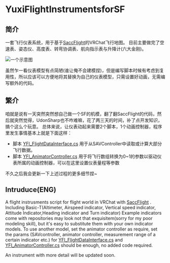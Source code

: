 # YuxiFlightInstrumentsforSF

## 简介
一套飞行仪表系统，用于基于[SaccFlight](https://github.com/Sacchan-VRC/SaccFlightAndVehicles)的VRChat飞行地图。
目前主要做完了空速表、姿态仪、高度表、转弯协调表、航向指示表与升降计(六大金刚)。

![一个示意图](https://github.com/Heriyadi235/YuxiFlightInstrumentsforSF/blob/main/documents/pic1.png)

虽然乍一看仪表模型有点简陋(谁让俺不会建模捏)，但是编写脚本时候有考虑到复用性，所以应该可以方便地将其替换为自己的仪表模型，只需设置好动画，无需编写额外的代码。

## 繁介
咱就是说有一天突然突然想自己做一个SF的机模，翻了翻SaccFlight的代码，然后就突然觉得，UdonSharp也不咋难嘛，花了两三天的时间，补了点开发知识，搞个这么个玩意。
总体来说，让仪表动起来需要2个脚本，1个动画控制器，程序里发生事情基本上就是下面这样：
* 脚本
[YFI_FlightDataInterface.cs](https://github.com/Heriyadi235/YuxiFlightInstrumentsforSF/blob/main/Scripts/YFI_FlightDataInterface.cs)
用于从SAVController中读取或计算大部分飞行数据。
* 脚本
[YFI_AnimatorController.cs](https://github.com/Heriyadi235/YuxiFlightInstrumentsforSF/blob/main/Scripts/YFI_AnimatorController.cs)
用于将飞行数组转换为0~1的参数以驱动仪表所属的动画控制器，可以在这里设置仪表量程等参数

不久之后我会更新一下上述过程的更多细节捏~

## Intruduce(ENG)
A flight instrusments script for flight world in VRChat with [SaccFlight](https://github.com/Sacchan-VRC/SaccFlightAndVehicles) .
Including Basic-T(Altimeter, Airspeed indicator, Vertical speed indicator, Attitude Indicator,Heading indicator and Turn indicator)
Example indicators come with repositories may look not that exquisitem(sorry for my poor modeling skill), but it's easy to substitute them with your own indicator models.
To use another model, set the animator controller as require, set the params (SAVcontroller, animator controller, measurement range of a certain indicator etc.) for 
[YFI_FlightDataInterface.cs](https://github.com/Heriyadi235/YuxiFlightInstrumentsforSF/blob/main/Scripts/YFI_FlightDataInterface.cs) and
[YFI_AnimatorController.cs](https://github.com/Heriyadi235/YuxiFlightInstrumentsforSF/blob/main/Scripts/YFI_AnimatorController.cs) should be enough, no added code required.

An instrument with more detail will be updated soon.


